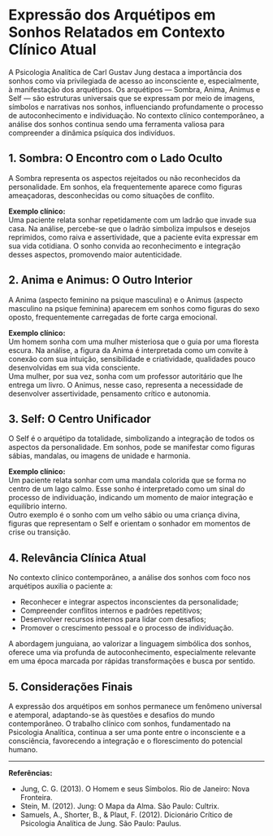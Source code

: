 # Expressão dos Arquétipos em Sonhos Relatados em Contexto Clínico Atual

A Psicologia Analítica de Carl Gustav Jung destaca a importância dos sonhos como via privilegiada de acesso ao inconsciente e, especialmente, à manifestação dos arquétipos. Os arquétipos — Sombra, Anima, Animus e Self — são estruturas universais que se expressam por meio de imagens, símbolos e narrativas nos sonhos, influenciando profundamente o processo de autoconhecimento e individuação. No contexto clínico contemporâneo, a análise dos sonhos continua sendo uma ferramenta valiosa para compreender a dinâmica psíquica dos indivíduos.

## 1. Sombra: O Encontro com o Lado Oculto

A Sombra representa os aspectos rejeitados ou não reconhecidos da personalidade. Em sonhos, ela frequentemente aparece como figuras ameaçadoras, desconhecidas ou como situações de conflito.

**Exemplo clínico:**  
Uma paciente relata sonhar repetidamente com um ladrão que invade sua casa. Na análise, percebe-se que o ladrão simboliza impulsos e desejos reprimidos, como raiva e assertividade, que a paciente evita expressar em sua vida cotidiana. O sonho convida ao reconhecimento e integração desses aspectos, promovendo maior autenticidade.

## 2. Anima e Animus: O Outro Interior

A Anima (aspecto feminino na psique masculina) e o Animus (aspecto masculino na psique feminina) aparecem em sonhos como figuras do sexo oposto, frequentemente carregadas de forte carga emocional.

**Exemplo clínico:**  
Um homem sonha com uma mulher misteriosa que o guia por uma floresta escura. Na análise, a figura da Anima é interpretada como um convite à conexão com sua intuição, sensibilidade e criatividade, qualidades pouco desenvolvidas em sua vida consciente.  
Uma mulher, por sua vez, sonha com um professor autoritário que lhe entrega um livro. O Animus, nesse caso, representa a necessidade de desenvolver assertividade, pensamento crítico e autonomia.

## 3. Self: O Centro Unificador

O Self é o arquétipo da totalidade, simbolizando a integração de todos os aspectos da personalidade. Em sonhos, pode se manifestar como figuras sábias, mandalas, ou imagens de unidade e harmonia.

**Exemplo clínico:**  
Um paciente relata sonhar com uma mandala colorida que se forma no centro de um lago calmo. Esse sonho é interpretado como um sinal do processo de individuação, indicando um momento de maior integração e equilíbrio interno.  
Outro exemplo é o sonho com um velho sábio ou uma criança divina, figuras que representam o Self e orientam o sonhador em momentos de crise ou transição.

## 4. Relevância Clínica Atual

No contexto clínico contemporâneo, a análise dos sonhos com foco nos arquétipos auxilia o paciente a:

- Reconhecer e integrar aspectos inconscientes da personalidade;
- Compreender conflitos internos e padrões repetitivos;
- Desenvolver recursos internos para lidar com desafios;
- Promover o crescimento pessoal e o processo de individuação.

A abordagem junguiana, ao valorizar a linguagem simbólica dos sonhos, oferece uma via profunda de autoconhecimento, especialmente relevante em uma época marcada por rápidas transformações e busca por sentido.

## 5. Considerações Finais

A expressão dos arquétipos em sonhos permanece um fenômeno universal e atemporal, adaptando-se às questões e desafios do mundo contemporâneo. O trabalho clínico com sonhos, fundamentado na Psicologia Analítica, continua a ser uma ponte entre o inconsciente e a consciência, favorecendo a integração e o florescimento do potencial humano.

---

**Referências:**

- Jung, C. G. (2013). O Homem e seus Símbolos. Rio de Janeiro: Nova Fronteira.
- Stein, M. (2012). Jung: O Mapa da Alma. São Paulo: Cultrix.
- Samuels, A., Shorter, B., & Plaut, F. (2012). Dicionário Crítico de Psicologia Analítica de Jung. São Paulo: Paulus.